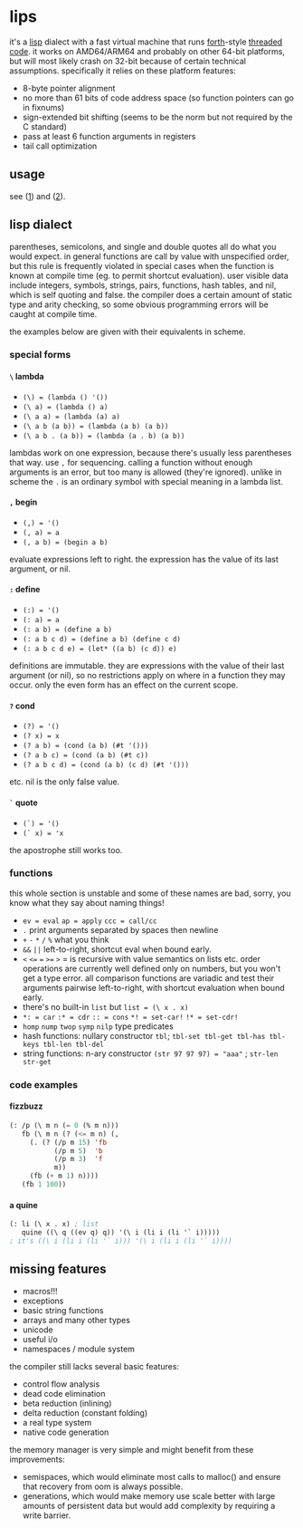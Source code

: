# lips
it's a [lisp][lisp] dialect with a fast virtual machine that
runs [forth][forth]-style [threaded code][threaded]. it works
on AMD64/ARM64 and probably on other 64-bit platforms, but will
most likely crash on 32-bit because of certain technical
assumptions. specifically it relies on these platform
features:
- 8-byte pointer alignment
- no more than 61 bits of code address space (so function
  pointers can go in fixnums)
- sign-extended bit shifting (seems to be the norm but
  not required by the C standard)
- pass at least 6 function arguments in registers
- tail call optimization


## usage
see ([1][make]) and ([2][lips_h]).

## lisp dialect
parentheses, semicolons, and single and double quotes all do
what you would expect. in general functions are call by value
with unspecified order, but this rule is frequently violated in
special cases when the function is known at compile time (eg.
to permit shortcut evaluation). user visible data include
integers, symbols, strings, pairs, functions, hash tables, and
nil, which is self quoting and false. the compiler does a
certain amount of static type and arity checking, so some
obvious programming errors will be caught at compile time.

the examples below are given with their equivalents in scheme.

### special forms
#### `\` lambda
- `(\) = (lambda () '())`
- `(\ a) = (lambda () a)`
- `(\ a a) = (lambda (a) a)`
- `(\ a b (a b)) = (lambda (a b) (a b))`
- `(\ a b . (a b)) = (lambda (a . b) (a b))`

lambdas work on one expression, because there's usually less
parentheses that way. use `,` for sequencing. calling a
function without enough arguments is an error, but too many
is allowed (they're ignored). unlike in scheme the `.` is an
ordinary symbol with special meaning in a lambda list.

#### `,` begin
- `(,) = '()`
- `(, a) = a`
- `(, a b) = (begin a b)`

evaluate expressions left to right. the expression has the
value of its last argument, or nil.

#### `:` define
- `(:) = '()`
- `(: a) = a`
- `(: a b) = (define a b)`
- `(: a b c d) = (define a b) (define c d)`
- `(: a b c d e) = (let* ((a b) (c d)) e)`

definitions are immutable. they are expressions with the value
of their last argument (or nil), so no restrictions apply on
where in a function they may occur. only the even form has an
effect on the current scope.

#### `?` cond
- `(?) = '()`
- `(? x) = x`
- `(? a b) = (cond (a b) (#t '()))`
- `(? a b c) = (cond (a b) (#t c))`
- `(? a b c d) = (cond (a b) (c d) (#t '()))`

etc. nil is the only false value.

#### <code>\`</code> quote
- <code>(\`) = '()</code>
- <code>(\` x) = 'x</code>

the apostrophe still works too.

### functions
this whole section is unstable and  some of these names are
bad, sorry, you know what they say about naming things!
- `ev = eval` `ap = apply` `ccc = call/cc`
- `.` print arguments separated by spaces then newline
- `+` `-` `*` `/` `%` what you think
- `&&` `||` left-to-right, shortcut eval when bound early.
- `<` `<=` `=` `>=` `>` = is recursive with value semantics
  on lists etc. order operations are currently well defined
  only on numbers, but you won't get a type error. all
  comparison functions are variadic and test their arguments
  pairwise left-to-right, with shortcut evaluation when bound
  early.
- there's no built-in `list` but `list = (\ x . x)`
- `*: = car` `:* = cdr` `:: = cons` `*! = set-car!` `!* = set-cdr!`
- `homp` `nump` `twop` `symp` `nilp` type predicates
- hash functions: nullary constructor `tbl`; `tbl-set tbl-get tbl-has tbl-keys tbl-len tbl-del`
- string functions: n-ary constructor `(str 97 97 97) = "aaa"` ; `str-len str-get`

### code examples
#### fizzbuzz
```lisp
(: /p (\ m n (= 0 (% m n)))
   fb (\ m n (? (<= m n) (,
     (. (? (/p m 15) 'fb
           (/p m 5)  'b
           (/p m 3)  'f
           m))
     (fb (+ m 1) n))))
   (fb 1 100))
```

#### a quine
```lisp
(: li (\ x . x) ; list
   quine ((\ q ((ev q) q)) '(\ i (li i (li '` i)))))
; it's ((\ i (li i (li '` i))) '(\ i (li i (li '` i))))
```
## missing features
- macros!!!
- exceptions
- basic string functions
- arrays and many other types
- unicode
- useful i/o
- namespaces / module system

the compiler still lacks several basic features:
- control flow analysis
- dead code elimination
- beta reduction (inlining)
- delta reduction (constant folding)
- a real type system
- native code generation

the memory manager is very simple and might benefit from these
improvements:
- semispaces, which would eliminate most calls to malloc() and
  ensure that recovery from oom is always possible.
- generations, which would make memory use scale better with
  large amounts of persistent data but would add complexity by
  requiring a write barrier.

[lisp]: https://en.wikipedia.org/wiki/Lisp_(programming_language)
[forth]: https://en.wikipedia.org/wiki/Forth_(programming_language)
[threaded]: https://en.wikipedia.org/wiki/Threaded_code 
[make]: blob/main/makefile
[lips_h]: blob/main/main.c:#L29

